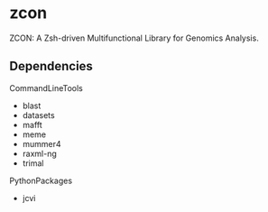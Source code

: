 # zcon

ZCON: A Zsh-driven Multifunctional Library for Genomics Analysis.

## Dependencies

CommandLineTools

- blast
- datasets
- mafft
- meme
- mummer4
- raxml-ng
- trimal

PythonPackages

- jcvi